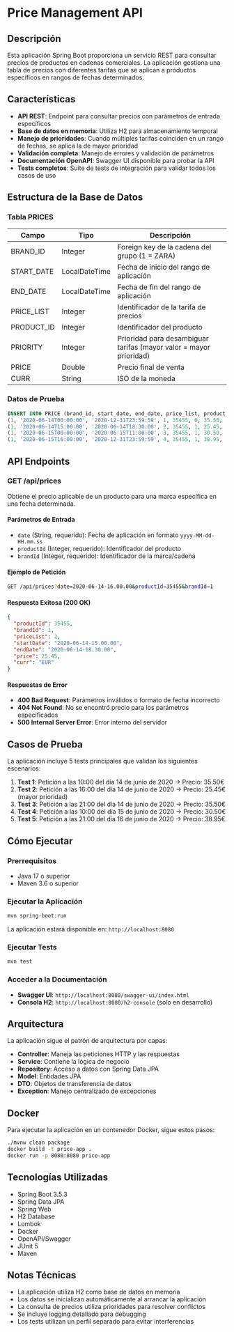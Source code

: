 
# Price Management API

## Descripción

Esta aplicación Spring Boot proporciona un servicio REST para consultar precios de productos en cadenas comerciales. La aplicación gestiona una tabla de precios con diferentes tarifas que se aplican a productos específicos en rangos de fechas determinados.

## Características

- **API REST**: Endpoint para consultar precios con parámetros de entrada específicos
- **Base de datos en memoria**: Utiliza H2 para almacenamiento temporal
- **Manejo de prioridades**: Cuando múltiples tarifas coinciden en un rango de fechas, se aplica la de mayor prioridad
- **Validación completa**: Manejo de errores y validación de parámetros
- **Documentación OpenAPI**: Swagger UI disponible para probar la API
- **Tests completos**: Suite de tests de integración para validar todos los casos de uso

## Estructura de la Base de Datos

### Tabla PRICES

| Campo | Tipo | Descripción |
|-------|------|-------------|
| BRAND_ID | Integer | Foreign key de la cadena del grupo (1 = ZARA) |
| START_DATE | LocalDateTime | Fecha de inicio del rango de aplicación |
| END_DATE | LocalDateTime | Fecha de fin del rango de aplicación |
| PRICE_LIST | Integer | Identificador de la tarifa de precios |
| PRODUCT_ID | Integer | Identificador del producto |
| PRIORITY | Integer | Prioridad para desambiguar tarifas (mayor valor = mayor prioridad) |
| PRICE | Double | Precio final de venta |
| CURR | String | ISO de la moneda |

### Datos de Prueba

```sql
INSERT INTO PRICE (brand_id, start_date, end_date, price_list, product_id, priority, price, curr) VALUES
(1, '2020-06-14T00:00:00', '2020-12-31T23:59:59', 1, 35455, 0, 35.50, 'EUR'),
(1, '2020-06-14T15:00:00', '2020-06-14T18:30:00', 2, 35455, 1, 25.45, 'EUR'),
(1, '2020-06-15T00:00:00', '2020-06-15T11:00:00', 3, 35455, 1, 30.50, 'EUR'),
(1, '2020-06-15T16:00:00', '2020-12-31T23:59:59', 4, 35455, 1, 38.95, 'EUR');
```

## API Endpoints

### GET /api/prices

Obtiene el precio aplicable de un producto para una marca específica en una fecha determinada.

#### Parámetros de Entrada

- `date` (String, requerido): Fecha de aplicación en formato `yyyy-MM-dd-HH.mm.ss`
- `productId` (Integer, requerido): Identificador del producto
- `brandId` (Integer, requerido): Identificador de la marca/cadena

#### Ejemplo de Petición

```bash
GET /api/prices?date=2020-06-14-16.00.00&productId=35455&brandId=1
```

#### Respuesta Exitosa (200 OK)

```json
{
  "productId": 35455,
  "brandId": 1,
  "priceList": 2,
  "startDate": "2020-06-14-15.00.00",
  "endDate": "2020-06-14-18.30.00",
  "price": 25.45,
  "curr": "EUR"
}
```

#### Respuestas de Error

- **400 Bad Request**: Parámetros inválidos o formato de fecha incorrecto
- **404 Not Found**: No se encontró precio para los parámetros especificados
- **500 Internal Server Error**: Error interno del servidor

## Casos de Prueba

La aplicación incluye 5 tests principales que validan los siguientes escenarios:

1. **Test 1**: Petición a las 10:00 del día 14 de junio de 2020 → Precio: 35.50€
2. **Test 2**: Petición a las 16:00 del día 14 de junio de 2020 → Precio: 25.45€ (mayor prioridad)
3. **Test 3**: Petición a las 21:00 del día 14 de junio de 2020 → Precio: 35.50€
4. **Test 4**: Petición a las 10:00 del día 15 de junio de 2020 → Precio: 30.50€
5. **Test 5**: Petición a las 21:00 del día 16 de junio de 2020 → Precio: 38.95€

## Cómo Ejecutar

### Prerrequisitos

- Java 17 o superior
- Maven 3.6 o superior

### Ejecutar la Aplicación

```bash
mvn spring-boot:run
```

La aplicación estará disponible en: `http://localhost:8080`

### Ejecutar Tests

```bash
mvn test
```

### Acceder a la Documentación

- **Swagger UI**: `http://localhost:8080/swagger-ui/index.html`
- **Consola H2**: `http://localhost:8080/h2-console` (solo en desarrollo)

## Arquitectura

La aplicación sigue el patrón de arquitectura por capas:

- **Controller**: Maneja las peticiones HTTP y las respuestas
- **Service**: Contiene la lógica de negocio
- **Repository**: Acceso a datos con Spring Data JPA
- **Model**: Entidades JPA
- **DTO**: Objetos de transferencia de datos
- **Exception**: Manejo centralizado de excepciones

## Docker
Para ejecutar la aplicación en un contenedor Docker, sigue estos pasos:
```bash
./mvnw clean package
docker build -t price-app .
docker run -p 8080:8080 price-app
```


## Tecnologías Utilizadas

- Spring Boot 3.5.3
- Spring Data JPA
- Spring Web
- H2 Database
- Lombok
- Docker
- OpenAPI/Swagger
- JUnit 5
- Maven

## Notas Técnicas

- La aplicación utiliza H2 como base de datos en memoria
- Los datos se inicializan automáticamente al arrancar la aplicación
- La consulta de precios utiliza prioridades para resolver conflictos
- Se incluye logging detallado para debugging
- Los tests utilizan un perfil separado para evitar interferencias
